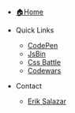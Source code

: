 <!-- _navbar.md -->
* [🏠Home](./_home.md)

* Quick Links
  * [CodePen](https://codepen.io/)
  * [JsBin](https://jsbin.com/)
  * [Css Battle](https://cssbattle.dev/)
  * [Codewars](https://www.codewars.com/)

* Contact
  * [Erik Salazar](mailto:3salaz.dev@gmail.com)
